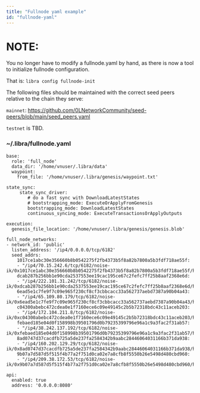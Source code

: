 ```yaml
---
title: "Fullnode yaml example"
id: "fullnode-yaml"
---
```


# NOTE:
You no longer have to modify a fullnode.yaml by hand, as there is now a tool to initialize fullnode configuration.

That is:
`libra config fullnode-init`

The following files should be maintained with the correct seed peers relative to the chain they serve:

`mainnet`:
https://github.com/0LNetworkCommunity/seed-peers/blob/main/seed_peers.yaml

`testnet` is TBD.


### ~/.libra/fullnode.yaml
```
base:
  role: 'full_node'
  data_dir: '/home/vnuser/.libra/data'
  waypoint:
    from_file: '/home/vnuser/.libra/genesis/waypoint.txt'

state_sync:
     state_sync_driver:
        # do a fast sync with DownloadLatestStates
        # bootstrapping_mode: ExecuteOrApplyFromGenesis
        bootstrapping_mode: DownloadLatestStates
        continuous_syncing_mode: ExecuteTransactionsOrApplyOutputs

execution:
  genesis_file_location: '/home/vnuser/.libra/genesis/genesis.blob'

full_node_networks:
- network_id: 'public'
  listen_address: '/ip4/0.0.0.0/tcp/6182'
  seed_addrs:
    1017ce1abc30e356660b8b0542275f2fb4373b5f8a82b7800a5b3fdf718ae55f:
    - "/ip4/70.15.242.6/tcp/6182/noise-ik/0x1017ce1abc30e356660b8b0542275f2fb4373b5f8a82b7800a5b3fdf718ae55f/handshake/0"
    dcab287b256bb1e90cda2537553ee19cac195ce67c2fefc7ff25b8aaf2368e6d:
    - "/ip4/222.101.31.242/tcp/6182/noise-ik/0xdcab287b256bb1e90cda2537553ee19cac195ce67c2fefc7ff25b8aaf2368e6d/handshake/0"
    6ead5e1c7fe9f7c09e965f230cf8cf3cbbcacc33a562737aebd7387a90b04a43:
    - "/ip4/65.109.80.179/tcp/6182/noise-ik/0x6ead5e1c7fe9f7c09e965f230cf8cf3cbbcacc33a562737aebd7387a90b04a43/handshake/0"
    c04300abebc472cdea0e1f7160ece6c09e49145c2b5b72318bdc43c11aceb203:
    - "/ip4/172.104.211.8/tcp/6182/noise-ik/0xc04300abebc472cdea0e1f7160ece6c09e49145c2b5b72318bdc43c11aceb203/handshake/0"
    febaed185e04d0f158998b39501796d0b79235399796e96a1c9a3fac2f31ab57:
    - "/ip4/38.242.137.192/tcp/6182/noise-ik/0xfebaed185e04d0f158998b39501796d0b79235399796e96a1c9a3fac2f31ab57/handshake/0"
    8ad0747d37cacdfb725a5de237fa2584342b9aabc28446064031166b371da938:
    - "/ip4/160.202.129.29/tcp/6182/noise-ik/0x8ad0747d37cacdfb725a5de237fa2584342b9aabc28446064031166b371da938/handshake/0"
    9b07a7d587d5f515f4b77a2f751d0ca02e7a8cfb8f5550b26e5498d480cbd960:
    - "/ip4/209.38.172.53/tcp/6182/noise-ik/0x9b07a7d587d5f515f4b77a2f751d0ca02e7a8cfb8f5550b26e5498d480cbd960/handshake/0"
    
api:
  enabled: true
  address: '0.0.0.0:8080'
```

